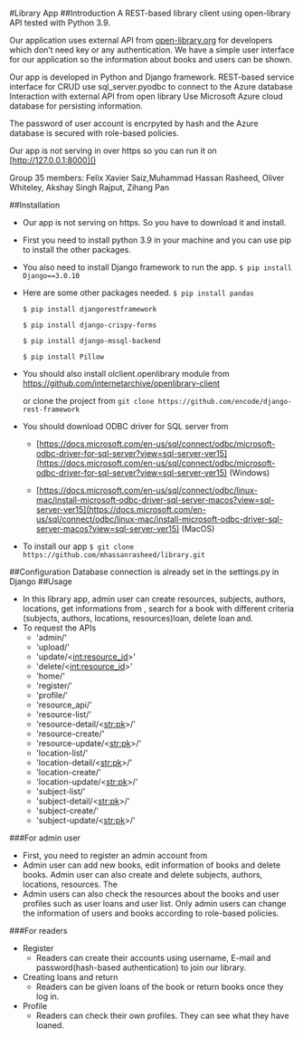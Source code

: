 #Library App
##Introduction
A REST-based library client using open-library API tested with Python 3.9. 
 
Our application uses external API from [open-library.org]() for developers which don’t need key or any authentication. We have a simple user interface for our application so the information about books and users can be shown.  

Our app is developed in Python and Django framework.
REST-based service interface for CRUD
use sql_server.pyodbc to connect to the Azure database
Interaction with external API from open library
Use Microsoft Azure cloud database for persisting information.

The password of user account is encrpyted by hash and the Azure database is secured with role-based policies.

Our app is not serving in over https so you can run it on [http://127.0.0.1:8000]()

Group 35 members: Felix Xavier Saiz,Muhammad Hassan Rasheed, Oliver Whiteley, Akshay Singh Rajput, Zihang Pan



##Installation
- Our app is not serving on https. So you have to download it and install.
- First you need to install python 3.9 in your machine and you can use pip to install the other packages.
- You also need to install Django framework to run the app.
	`$ pip install Django==3.0.10`
	
- Here are some other packages needed.
	`$ pip install pandas`
	
	`$ pip install djangorestframework`
	
	`$ pip install django-crispy-forms`
	
	`$ pip install django-mssql-backend`
	
	`$ pip install Pillow`
- You should also install olclient.openlibrary module from [https://github.com/internetarchive/openlibrary-client
](https://github.com/internetarchive/openlibrary-client)

	or clone the project from 
	`git clone https://github.com/encode/django-rest-framework`
- You should download ODBC driver for SQL server from
	- [https://docs.microsoft.com/en-us/sql/connect/odbc/microsoft-odbc-driver-for-sql-server?view=sql-server-ver15](https://docs.microsoft.com/en-us/sql/connect/odbc/microsoft-odbc-driver-for-sql-server?view=sql-server-ver15) (Windows)

	- [https://docs.microsoft.com/en-us/sql/connect/odbc/linux-mac/install-microsoft-odbc-driver-sql-server-macos?view=sql-server-ver15](https://docs.microsoft.com/en-us/sql/connect/odbc/linux-mac/install-microsoft-odbc-driver-sql-server-macos?view=sql-server-ver15) (MacOS)

- To install our app
	`$ git clone https://github.com/mhassanrasheed/library.git `
	
##Configuration	
Database connection is already set in the settings.py in Django
##Usage
- In this library app, admin user can create resources, subjects, authors, locations,  get informations from , search for a book with different criteria (subjects, authors, locations, resources)loan, delete loan and.
- To request the APIs
	- 'admin/'
	- 'upload/'
	- 'update/<<int:resource_id>>'
	- 'delete/<<int:resource_id>>'
	-  'home/'
    - 'register/'
    - 'profile/'
	- 'resource_api/' 
    - 'resource-list/'    
    - 'resource-detail/<<str:pk>>/'    
    - 'resource-create/'   
    - 'resource-update/<<str:pk>>/'    
    - 'location-list/'
    - 'location-detail/<<str:pk>>/'
    - 'location-create/'
    - 'location-update/<<str:pk>>/'
    - 'subject-list/'
    - 'subject-detail/<<str:pk>>/'
    - 'subject-create/'
    - 'subject-update/<<str:pk>>/'
   
    
###For admin user 
- First, you need to register an admin account  from 
- Admin user can add new books, edit information of books and delete books. Admin user can also create and delete subjects, authors, locations, resources. The 
- Admin users can also check the resources about the books and user profiles such as user loans and user list. Only admin users can change the information of users and books according to role-based policies.

###For readers 
- Register
	- Readers can create their accounts using username, E-mail and password(hash-based authentication) to join our library.
- Creating loans and return
	- Readers can be given loans of the book or return books once they log in. 
- Profile 
	- Readers can check their own profiles. They can see what they have loaned.